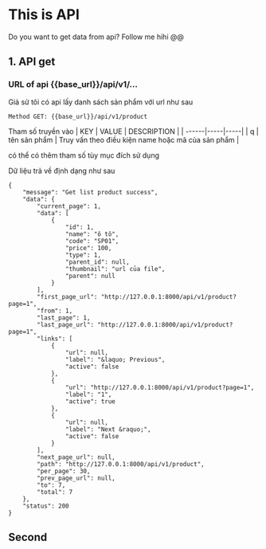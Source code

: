# This is API
Do you want to get data from api? Follow me hihi @@

## 1. API get

### URL of api {{base_url}}/api/v1/...
Giả sử tôi có api lấy danh sách sản phẩm với url như sau
```
Method GET: {{base_url}}/api/v1/product
```

Tham số truyền vào
| KEY        | VALUE      | DESCRIPTION |
| ------|-----|-----|
| q | tên sản phẩm | Truy vấn theo điều kiện name hoặc mã của sản phẩm |

có thể có thêm tham số tùy mục đích sử dụng

Dữ liệu trả về định dạng như sau
```
{
    "message": "Get list product success",
    "data": {
        "current_page": 1,
        "data": [
            {
                "id": 1,
                "name": "ô tô",
                "code": "SP01",
                "price": 100,
                "type": 1,
                "parent_id": null,
                "thumbnail": "url của file",
                "parent": null
            }
        ],
        "first_page_url": "http://127.0.0.1:8000/api/v1/product?page=1",
        "from": 1,
        "last_page": 1,
        "last_page_url": "http://127.0.0.1:8000/api/v1/product?page=1",
        "links": [
            {
                "url": null,
                "label": "&laquo; Previous",
                "active": false
            },
            {
                "url": "http://127.0.0.1:8000/api/v1/product?page=1",
                "label": "1",
                "active": true
            },
            {
                "url": null,
                "label": "Next &raquo;",
                "active": false
            }
        ],
        "next_page_url": null,
        "path": "http://127.0.0.1:8000/api/v1/product",
        "per_page": 30,
        "prev_page_url": null,
        "to": 7,
        "total": 7
    },
    "status": 200
}
```

## Second